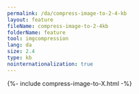 ```yaml
---
permalink: /da/compress-image-to-2-4-kb
layout: feature
fileName: compress-image-to-2-4kb
folderName: feature
tool: imgcompression
lang: da
size: 2.4
type: kb
nointernationalization: true
---
```

{%- include compress-image-to-X.html -%}
      